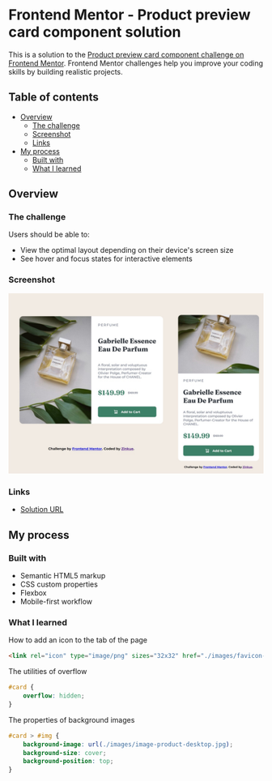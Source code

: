 # Frontend Mentor - Product preview card component solution

This is a solution to the [Product preview card component challenge on Frontend Mentor](https://www.frontendmentor.io/challenges/product-preview-card-component-GO7UmttRfa). Frontend Mentor challenges help you improve your coding skills by building realistic projects. 

## Table of contents

- [Overview](#overview)
  - [The challenge](#the-challenge)
  - [Screenshot](#screenshot)
  - [Links](#links)
- [My process](#my-process)
  - [Built with](#built-with)
  - [What I learned](#what-i-learned)

## Overview

### The challenge

Users should be able to:

- View the optimal layout depending on their device's screen size
- See hover and focus states for interactive elements

### Screenshot

![Web Preview](./images/web-preview.jpg)

### Links

- [Solution URL](https://zinkue.github.io/Product-preview-card-component/)

## My process

### Built with

- Semantic HTML5 markup
- CSS custom properties
- Flexbox
- Mobile-first workflow

### What I learned

How to add an icon to the tab of the page

```html
<link rel="icon" type="image/png" sizes="32x32" href="./images/favicon-32x32.png">
```

The utilities of overflow 

```css
#card {
    overflow: hidden;
}
```

The properties of background images

```css
#card > #img {
    background-image: url(./images/image-product-desktop.jpg);
    background-size: cover;
    background-position: top;
}
```
